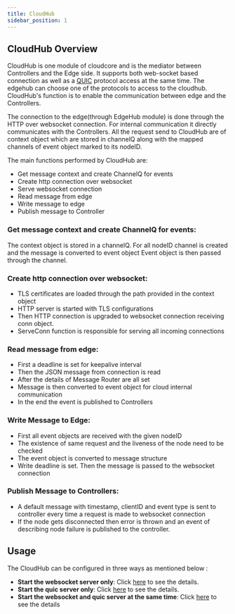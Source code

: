```yaml
---
title: CloudHub
sidebar_position: 1
---
```

## CloudHub Overview

CloudHub is one module of cloudcore and is the mediator between Controllers and the Edge side. It supports both web-socket based connection as well as a [QUIC](https://quicwg.org/ops-drafts/draft-ietf-quic-applicability.html) protocol access at the same time.
The edgehub can choose one of the protocols to access to the cloudhub. CloudHub's function is to enable the communication between edge and the Controllers.

The connection to the edge(through EdgeHub module) is done through the HTTP over websocket connection.
For internal communication it directly communicates with the Controllers.
All the request send to CloudHub are of context object which are stored in channelQ along with the
mapped channels of event object marked to its nodeID.


The main functions performed by CloudHub are:

- Get message context and create ChannelQ for events
- Create http connection over websocket
- Serve websocket connection
- Read message from edge
- Write message to edge
- Publish message to Controller


### Get message context and create ChannelQ for events:

The context object is stored in a channelQ.
For all nodeID channel is created and the message is converted to event object
Event object is then passed through the channel.

### Create http connection over websocket:

- TLS certificates are loaded through the path provided in the context object
- HTTP server is started with TLS configurations
- Then HTTP connection is upgraded to websocket connection receiving conn object.
- ServeConn function is responsible for serving all incoming connections

### Read message from edge:

- First a deadline is set for keepalive interval
- Then the JSON message from connection is read
- After the details of Message Router are all set
- Message is then converted to event object for cloud internal communication
- In the end the event is published to Controllers

### Write Message to Edge:

- First all event objects are received with the given nodeID
- The existence of same request and the liveness of the node need to be checked
- The event object is converted to message structure
- Write deadline is set. Then the message is passed to the websocket connection

### Publish Message to Controllers:

- A default message with timestamp, clientID and event type is sent to controller
    every time a request is made to websocket connection
- If the node gets disconnected then error is thrown and an event of describing
    node failure is published to the controller.

## Usage

The CloudHub can be configured in three ways as mentioned below :

- **Start the websocket server only**: Click [here](https://github.com/kubeedge/kubeedge/tree/master/docs/proposals/quic-design.md#start-the-websocket-server-only) to see the details.
- **Start the quic server only**: Click [here](https://github.com/kubeedge/kubeedge/tree/master/docs/proposals/quic-design.md#start-the-quic-server-only) to see the details.
- **Start the websocket and quic server at the same time**: Click [here](https://github.com/kubeedge/kubeedge/tree/master/docs/proposals/quic-design.md#start-the-websocket-and-quic-server-at-the-same-time) to see the details
